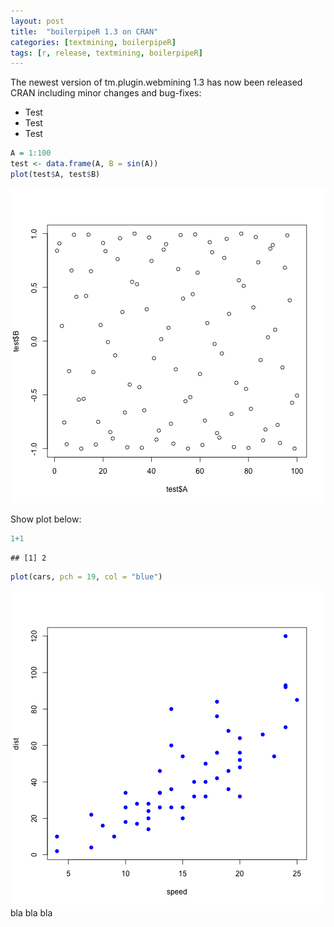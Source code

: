 ```yaml
---
layout: post
title:  "boilerpipeR 1.3 on CRAN"
categories: [textmining, boilerpipeR]
tags: [r, release, textmining, boilerpipeR]
---
```


The newest version of tm.plugin.webmining 1.3 has now been released CRAN 
including minor changes and bug-fixes:
- Test
- Test
- Test



```r
A = 1:100
test <- data.frame(A, B = sin(A))
plot(test$A, test$B)
```

![plot of chunk unnamed-chunk-1](/figure/source/2015-05-10-boilerpipeR_1_3/unnamed-chunk-1-1.png) 

Show plot below:

```r
1+1
```

```
## [1] 2
```

```r
plot(cars, pch = 19, col = "blue")
```

![plot of chunk unnamed-chunk-2](/figure/source/2015-05-10-boilerpipeR_1_3/unnamed-chunk-2-1.png) 
bla bla bla
